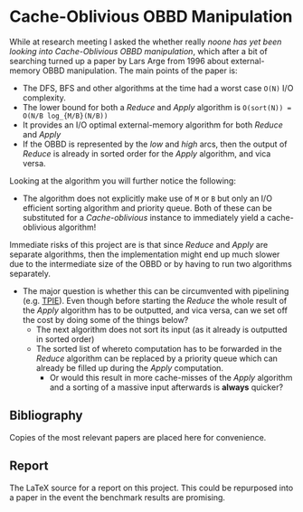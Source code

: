 # Cache-Oblivious OBBD Manipulation
While at research meeting I asked the whether really _noone has yet been looking
into Cache-Oblivious OBBD manipulation_, which after a bit of searching turned
up a paper by Lars Arge from 1996 about external-memory OBBD manipulation. The
main points of the paper is:

- The DFS, BFS and other algorithms at the time had a worst case `O(N)` I/O
  complexity.
- The lower bound for both a _Reduce_ and _Apply_ algorithm is `O(sort(N)) =
  O(N/B log_{M/B}(N/B))`
- It provides an I/O optimal external-memory algorithm for both _Reduce_ and
  _Apply_
- If the OBBD is represented by the _low_ and _high_ arcs, then the output of
  _Reduce_ is already in sorted order for the _Apply_ algorithm, and vica versa.
  
Looking at the algorithm you will further notice the following:

- The algorithm does not explicitly make use of `M` or `B` but only an I/O
  efficient sorting algorithm and priority queue. Both of these can be
  substituted for a _Cache-oblivious_ instance to immediately yield a
  cache-oblivious algorithm!

Immediate risks of this project are is that since _Reduce_ and _Apply_ are
separate algorithms, then the implementation might end up much slower due to the
intermediate size of the OBBD or by having to run two algorithms separately.

- The major question is whether this can be circumvented with pipelining (e.g.
  [TPIE](https://github.com/thomasmoelhave/tpie)). Even though before starting
  the _Reduce_ the whole result of the _Apply_ algorithm has to be outputted,
  and vica versa, can we set off the cost by doing some of the things below?
  - The next algorithm does not sort its input (as it already is outputted in
    sorted order)
  - The sorted list of whereto computation has to be forwarded in the _Reduce_
    algorithm can be replaced by a priority queue which can already be filled up
    during the _Apply_ computation.
    - Or would this result in more cache-misses of the _Apply_ algorithm and a
      sorting of a massive input afterwards is __always__ quicker?

## Bibliography
Copies of the most relevant papers are placed here for convenience.

## Report
The LaTeX source for a report on this project. This could be repurposed into a
paper in the event the benchmark results are promising.

